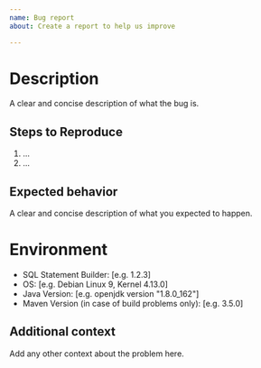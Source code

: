 ```yaml
---
name: Bug report
about: Create a report to help us improve

---
```


# Description
A clear and concise description of what the bug is.

## Steps to Reproduce
1. ...
2. ...

## Expected behavior
A clear and concise description of what you expected to happen.

# Environment
- SQL Statement Builder: [e.g. 1.2.3]
- OS: [e.g. Debian Linux 9, Kernel 4.13.0]
- Java Version: [e.g. openjdk version "1.8.0_162"]
- Maven Version (in case of build problems only): [e.g. 3.5.0]

## Additional context
Add any other context about the problem here.